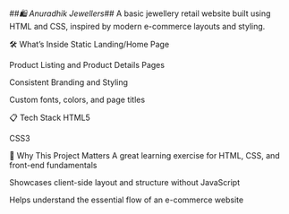 ##*🛍️ Anuradhik Jewellers*##
A basic jewellery retail website built using HTML and CSS, inspired by modern e-commerce layouts and styling.

🛠️ What’s Inside
Static Landing/Home Page

Product Listing and Product Details Pages

Consistent Branding and Styling

Custom fonts, colors, and page titles

📋 Tech Stack
HTML5

CSS3

🧠 Why This Project Matters
A great learning exercise for HTML, CSS, and front-end fundamentals

Showcases client-side layout and structure without JavaScript

Helps understand the essential flow of an e-commerce website
